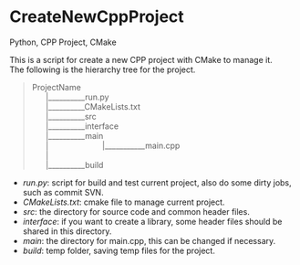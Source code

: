 CreateNewCppProject
===================

Python, CPP Project, CMake

This is a script for create a new CPP project with CMake to manage it.  
The following is the hierarchy tree for the project.  

> ProjectName  
&nbsp;&nbsp;&nbsp;&nbsp;&nbsp;&nbsp;|__________run.py  
&nbsp;&nbsp;&nbsp;&nbsp;&nbsp;&nbsp;|__________CMakeLists.txt  
&nbsp;&nbsp;&nbsp;&nbsp;&nbsp;&nbsp;|__________src  
&nbsp;&nbsp;&nbsp;&nbsp;&nbsp;&nbsp;|__________interface  
&nbsp;&nbsp;&nbsp;&nbsp;&nbsp;&nbsp;|__________main  
&nbsp;&nbsp;&nbsp;&nbsp;&nbsp;&nbsp;|&nbsp;&nbsp;&nbsp;&nbsp;&nbsp;&nbsp;&nbsp;&nbsp;&nbsp;&nbsp;&nbsp;&nbsp;&nbsp;&nbsp;&nbsp;&nbsp;&nbsp;&nbsp;&nbsp;&nbsp;&nbsp;&nbsp;&nbsp;&nbsp;|___________main.cpp  
&nbsp;&nbsp;&nbsp;&nbsp;&nbsp;&nbsp;|  
&nbsp;&nbsp;&nbsp;&nbsp;&nbsp;&nbsp;|__________build  

- *run.py*:  script for build and test current project, also do some dirty jobs, such as commit SVN.  
- *CMakeLists.txt*: cmake file to manage current project.  
- *src*: the directory for source code and common header files.  
- *interface*: if you want to create a library, some header files should be shared in this directory.  
- *main*: the directory for main.cpp, this can be changed if necessary.  
- *build*: temp folder, saving temp files for the project.  




